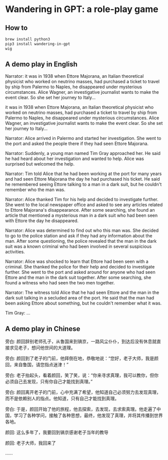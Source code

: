 # Wandering in GPT: a role-play game

## How to

```bash
brew install python3
pip3 install wandering-in-gpt
wig
```

## A demo play in English

Narrator: it was in 1938 when Ettore Majorana, an Italian theoretical physicist who worked on
neutrino masses, had purchased a ticket to travel by ship from Palermo to Naples, he disappeared
under mysterious circumstances. Alice Wagner, an investigative journalist wants to make the event
clear. So she set her journey to Italy...

it was in 1938 when Ettore Majorana, an Italian theoretical physicist who worked on neutrino masses, had purchased a ticket to travel by ship from Palermo to Naples, he disappeared under mysterious circumstances. Alice Wagner, an investigative journalist wants to make the event clear. So she set her journey to Italy...

Narrator: Alice arrived in Palermo and started her investigation. She went to the port and asked the
people there if they had seen Ettore Majorana.

Narrator: Suddenly, a young man named Tim Gray approached her. He said he had heard about her
investigation and wanted to help. Alice was surprised but welcomed the help.

Narrator: Tim told Alice that he had been working at the port for many years and had seen Ettore
Majorana the day he had purchased his ticket. He said he remembered seeing Ettore talking to a man
in a dark suit, but he couldn't remember who the man was.

Narrator: Alice thanked Tim for his help and decided to investigate further. She went to the local
newspaper office and asked to see any articles related to Ettore Majorana's disappearance. After
some searching, she found an article that mentioned a mysterious man in a dark suit who had been
seen with Ettore the day he disappeared.

Narrator: Alice was determined to find out who this man was. She decided to go to the police station
and ask if they had any information about the man. After some questioning, the police revealed that
the man in the dark suit was a known criminal who had been involved in several suspicious
activities.

Narrator: Alice was shocked to learn that Ettore had been seen with a criminal. She thanked the
police for their help and decided to investigate further. She went to the port and asked around for
anyone who had seen Ettore and the man in the dark suit together. After some searching, she found a
witness who had seen the two men together.

Narrator: The witness told Alice that he had seen Ettore and the man in the dark suit talking in a
secluded area of the port. He said that the man had been asking Ettore about something, but he
couldn't remember what it was.

Tim Gray: ...

## A demo play in Chinese

旁白: 颜回辞别老师孔子，从鲁国来到镐京，一路风尘仆仆，到达后没有休息就直接求见老子，想问他世间的大道理。

旁白: 颜回到了老子的门前，他拜倒在地，恭敬地说：“您好，老子大师，我是颜回，来自鲁国，请您指点迷津！”

旁白: 老子抬起头，看着颜回，笑了笑，说：“你来寻求真理，我可以教你，但你必须自己去发现，只有你自己才能找到真理。”

旁白: 颜回离开老子的门前，心中充满了希望，他知道自己必须努力去发现真理，而不是依赖别人的指点。他知道，只有自己才能找到真理。

旁白: 于是，颜回开始了他的旅程，他去探索，去发现，去求索真理。他走遍了中国，学习了各种学问，接触了各种思想，最终，他发现了真理，并将其传播到世界各地。

颜回: 这么多年了，我要回到镐京感谢老子当年的教导

颜回: 老子大师，我回来了

……





